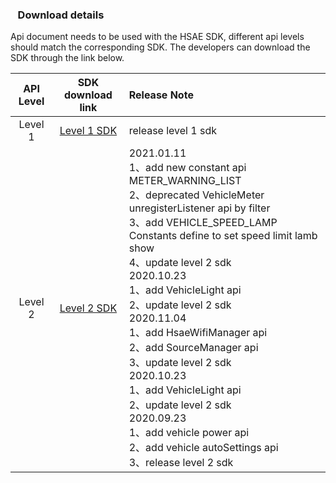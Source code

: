
### &nbsp;&nbsp; Download details

  Api document needs to be used with the HSAE SDK, different api levels should match the corresponding SDK. The developers can download the SDK through the link below. 


API Level | SDK download link | Release Note |
  :-:     |     :-:           |    :-        |
Level 1     |     [Level 1 SDK](https://raw.githubusercontent.com/HSAEAPI/hsae_framework_api/master/1/hsae.framework.jar)           |    release level 1 sdk       |
Level 2     |     [Level 2 SDK](https://raw.githubusercontent.com/HSAEAPI/hsae_framework_api/master/2/hsae.framework.jar)           |2021.01.11<br> 1、add new constant api METER_WARNING_LIST <br> 2、deprecated VehicleMeter unregisterListener api by filter <br> 3、add VEHICLE_SPEED_LAMP Constants define to set speed limit lamb show<br> 4、update level 2 sdk<br> 2020.10.23<br> 1、add VehicleLight api<br> 2、update  level 2 sdk<br> 2020.11.04<br> 1、add HsaeWifiManager api<br> 2、add SourceManager api<br> 3、update level 2 sdk<br> 2020.10.23<br> 1、add VehicleLight api<br> 2、update  level 2 sdk<br>  2020.09.23<br> 1、add vehicle power api<br> 2、add vehicle autoSettings api<br> 3、release level 2 sdk<br>   |
